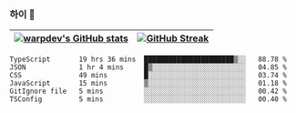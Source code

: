
### 하이 👋
[![warpdev's GitHub stats](https://github-readme-stats.vercel.app/api?username=warpdev&show_icons=true&theme=vue-dark)](#) |[![GitHub Streak](https://github-readme-streak-stats.herokuapp.com/?user=warpdev&theme=dark)](#)
--- | --- |
<!--START_SECTION:waka-->

```text
TypeScript       19 hrs 36 mins  ██████████████████████▒░░   88.78 %
JSON             1 hr 4 mins     █▒░░░░░░░░░░░░░░░░░░░░░░░   04.85 %
CSS              49 mins         █░░░░░░░░░░░░░░░░░░░░░░░░   03.74 %
JavaScript       15 mins         ▒░░░░░░░░░░░░░░░░░░░░░░░░   01.18 %
GitIgnore file   5 mins          ░░░░░░░░░░░░░░░░░░░░░░░░░   00.42 %
TSConfig         5 mins          ░░░░░░░░░░░░░░░░░░░░░░░░░   00.40 %
```

<!--END_SECTION:waka-->

<!--
**warpdev/warpdev** is a ✨ _special_ ✨ repository because its `README.md` (this file) appears on your GitHub profile.

Here are some ideas to get you started:

- 🔭 I’m currently working on ...
- 🌱 I’m currently learning ...
- 👯 I’m looking to collaborate on ...
- 🤔 I’m looking for help with ...
- 💬 Ask me about ...
- 📫 How to reach me: ...
- 😄 Pronouns: ...
- ⚡ Fun fact: ...
-->
